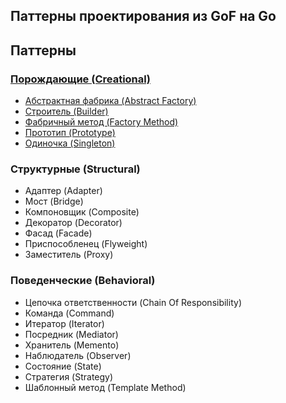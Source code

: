 ## Паттерны проектирования из GoF на Go

## Паттерны

### [Порождающие (Creational)](creational)

* [Абстрактная фабрика (Abstract Factory)](creational/abstract-factory/README.md)
* [Строитель (Builder)](creational/builder/README.md)
* [Фабричный метод (Factory Method)](creational/factory-method/README.md)
* [Прототип (Prototype)](creational/prototype/README.md)
* [Одиночка (Singleton)](creational/singleton/README.md)

### Структурные (Structural)

* Адаптер (Adapter)
* Мост (Bridge)
* Компоновщик (Composite)
* Декоратор (Decorator)
* Фасад (Facade)
* Приспособленец (Flyweight)
* Заместитель (Proxy)

### Поведенческие (Behavioral)

* Цепочка ответственности (Chain Of Responsibility)
* Команда (Command)
* Итератор (Iterator)
* Посредник (Mediator)
* Хранитель (Memento)
* Наблюдатель (Observer)
* Состояние (State)
* Стратегия (Strategy)
* Шаблонный метод (Template Method)